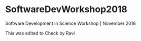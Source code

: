 # SoftwareDevWorkshop2018
Software Development in Science Workshop | November 2018


This was edited to Check by Ravi
